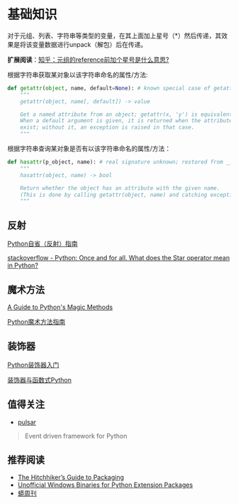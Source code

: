 # 基础知识

对于元组、列表、字符串等类型的变量，在其上面加上星号（*）然后传递，其效果是将该变量数据进行unpack（解包）后在传递。

**扩展阅读**：[知乎：元组的reference前加个星号是什么意思?](http://www.zhihu.com/question/20801578)

根据字符串获取某对象以该字符串命名的属性/方法:

``` python
def getattr(object, name, default=None): # known special case of getattr
    """
    getattr(object, name[, default]) -> value

    Get a named attribute from an object; getattr(x, 'y') is equivalent to x.y.
    When a default argument is given, it is returned when the attribute doesn't
    exist; without it, an exception is raised in that case.
    """
```

根据字符串查询某对象是否有以该字符串命名的属性/方法：

``` python
def hasattr(p_object, name): # real signature unknown; restored from __doc__
    """
    hasattr(object, name) -> bool

    Return whether the object has an attribute with the given name.
    (This is done by calling getattr(object, name) and catching exceptions.)
    """
```

## 反射

[Python自省（反射）指南](http://www.cnblogs.com/huxi/archive/2011/01/02/1924317.html)

[stackoverflow - Python: Once and for all. What does the Star operator mean in Python?](http://stackoverflow.com/questions/2921847/python-once-and-for-all-what-does-the-star-operator-mean-in-python)

## 魔术方法

[A Guide to Python's Magic Methods](http://www.rafekettler.com/magicmethods.html)

[Python魔术方法指南](http://pycoders-weekly-chinese.readthedocs.org/en/latest/issue6/a-guide-to-pythons-magic-methods.html)

## 装饰器

[Python装饰器入门](http://youngsterxyf.github.io/2012/07/30/a-primer-on-python-decorators/)

[装饰器与函数式Python](http://youngsterxyf.github.io/2013/01/04/Decorators-and-Functional-Python/)

## 值得关注

- [pulsar](https://github.com/quantmind/pulsar)

> Event driven framework for Python

## 推荐阅读

- [The Hitchhiker’s Guide to Packaging](http://guide.python-distribute.org/index.html)
- [Unofficial Windows Binaries for Python Extension Packages](http://www.lfd.uci.edu/~gohlke/pythonlibs/)
- [蟒周刊](http://weekly.pychina.org/)

